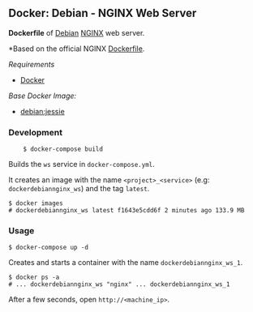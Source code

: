 ## Docker: Debian - NGINX Web Server

**Dockerfile** of [Debian](https://www.debian.org/) [NGINX](https://www.nginx.com/) web server.

*Based on the official NGINX [Dockerfile](https://github.com/nginxinc/docker-nginx).

*Requirements*
- [Docker](https://www.docker.com/) 

*Base Docker Image:*
- [debian:jessie](https://hub.docker.com/_/debian/)

### Development

        $ docker-compose build

Builds the `ws` service in `docker-compose.yml`.

It creates an image with the name `<project>_<service>` (e.g: `dockerdebiannginx_ws`) and the tag `latest`.

    $ docker images
    # dockerdebiannginx_ws latest f1643e5cdd6f 2 minutes ago 133.9 MB

### Usage

    $ docker-compose up -d

Creates and starts a container with the name `dockerdebiannginx_ws_1`.

    $ docker ps -a
    # ... dockerdebiannginx_ws "nginx" ... dockerdebiannginx_ws_1

After a few seconds, open `http://<machine_ip>`.
